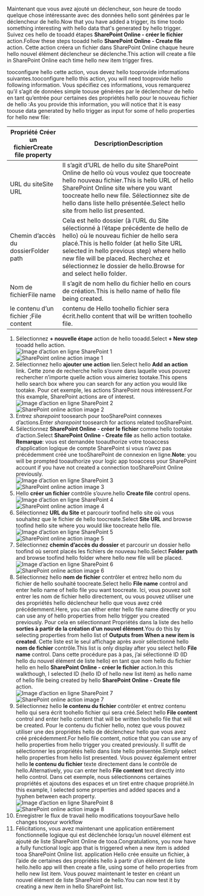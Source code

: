 <span data-ttu-id="b38fc-101">Maintenant que vous avez ajouté un déclencheur, son heure de toodo quelque chose intéressante avec des données hello sont générées par le déclencheur de hello.</span><span class="sxs-lookup"><span data-stu-id="b38fc-101">Now that you have added a trigger, its time toodo something interesting with hello data that's generated by hello trigger.</span></span> <span data-ttu-id="b38fc-102">Suivez ces hello de tooadd étapes **SharePoint Online - créer le fichier** action.</span><span class="sxs-lookup"><span data-stu-id="b38fc-102">Follow these steps tooadd hello **SharePoint Online - Create file** action.</span></span> <span data-ttu-id="b38fc-103">Cette action créera un fichier dans SharePoint Online chaque heure hello nouvel élément déclencheur se déclenche.</span><span class="sxs-lookup"><span data-stu-id="b38fc-103">This action will create a file in SharePoint Online each time hello new item trigger fires.</span></span> 

<span data-ttu-id="b38fc-104">tooconfigure hello cette action, vous devez hello tooprovide informations suivantes.</span><span class="sxs-lookup"><span data-stu-id="b38fc-104">tooconfigure hello this action, you will need tooprovide hello following information.</span></span> <span data-ttu-id="b38fc-105">Vous spécifiez ces informations, vous remarquerez qu’il s’agit de données simple toouse générées par le déclencheur de hello en tant qu’entrée pour certaines des propriétés hello pour le nouveau fichier de hello :</span><span class="sxs-lookup"><span data-stu-id="b38fc-105">As you provide this information, you will notice that it is easy toouse data generated by hello trigger as input for some of hello properties for hello new file:</span></span>

| <span data-ttu-id="b38fc-106">Propriété Créer un fichier</span><span class="sxs-lookup"><span data-stu-id="b38fc-106">Create file property</span></span> | <span data-ttu-id="b38fc-107">Description</span><span class="sxs-lookup"><span data-stu-id="b38fc-107">Description</span></span> |
| --- | --- |
| <span data-ttu-id="b38fc-108">URL du site</span><span class="sxs-lookup"><span data-stu-id="b38fc-108">Site URL</span></span> |<span data-ttu-id="b38fc-109">Il s’agit d’URL de hello du site SharePoint Online de hello où vous voulez que toocreate hello nouveau fichier.</span><span class="sxs-lookup"><span data-stu-id="b38fc-109">This is hello URL of hello SharePoint Online site where you want toocreate hello new file.</span></span> <span data-ttu-id="b38fc-110">Sélectionnez site de hello dans liste hello présentée.</span><span class="sxs-lookup"><span data-stu-id="b38fc-110">Select hello site from hello list presented.</span></span> |
| <span data-ttu-id="b38fc-111">Chemin d’accès du dossier</span><span class="sxs-lookup"><span data-stu-id="b38fc-111">Folder path</span></span> |<span data-ttu-id="b38fc-112">Cela est hello dossier (à l’URL du Site sélectionné à l’étape précédente de hello de hello) où le nouveau fichier de hello sera placé.</span><span class="sxs-lookup"><span data-stu-id="b38fc-112">This is hello folder (at hello Site URL selected in hello previous step) where hello new file will be placed.</span></span> <span data-ttu-id="b38fc-113">Recherchez et sélectionnez le dossier de hello.</span><span class="sxs-lookup"><span data-stu-id="b38fc-113">Browse for and select hello folder.</span></span> |
| <span data-ttu-id="b38fc-114">Nom de fichier</span><span class="sxs-lookup"><span data-stu-id="b38fc-114">File name</span></span> |<span data-ttu-id="b38fc-115">Il s’agit de nom hello du fichier hello en cours de création.</span><span class="sxs-lookup"><span data-stu-id="b38fc-115">This is hello name of hello file being created.</span></span> |
| <span data-ttu-id="b38fc-116">le contenu d’un fichier ;</span><span class="sxs-lookup"><span data-stu-id="b38fc-116">File content</span></span> |<span data-ttu-id="b38fc-117">contenu de Hello toohello fichier sera écrit.</span><span class="sxs-lookup"><span data-stu-id="b38fc-117">hello content that will be written toohello file.</span></span> |

1. <span data-ttu-id="b38fc-118">Sélectionnez **+ nouvelle étape** action de hello tooadd.</span><span class="sxs-lookup"><span data-stu-id="b38fc-118">Select **+ New step** tooadd hello action.</span></span>  
   <span data-ttu-id="b38fc-119">![Image d’action en ligne SharePoint 1](./media/connectors-create-api-sharepointonline/action-1.png)</span><span class="sxs-lookup"><span data-stu-id="b38fc-119">![SharePoint online action image 1](./media/connectors-create-api-sharepointonline/action-1.png)</span></span>  
2. <span data-ttu-id="b38fc-120">Sélectionnez hello **ajouter une action** lien.</span><span class="sxs-lookup"><span data-stu-id="b38fc-120">Select hello **Add an action** link.</span></span> <span data-ttu-id="b38fc-121">Cette zone de recherche hello s’ouvre dans laquelle vous pouvez rechercher n’importe quelle action vous aimeriez tootake.</span><span class="sxs-lookup"><span data-stu-id="b38fc-121">This opens hello search box where you can search for any action you would like tootake.</span></span> <span data-ttu-id="b38fc-122">Pour cet exemple, les actions SharePoint nous intéressent.</span><span class="sxs-lookup"><span data-stu-id="b38fc-122">For this example, SharePoint actions are of interest.</span></span>    
   <span data-ttu-id="b38fc-123">![Image d’action en ligne SharePoint 2](./media/connectors-create-api-sharepointonline/action-2.png)</span><span class="sxs-lookup"><span data-stu-id="b38fc-123">![SharePoint online action image 2](./media/connectors-create-api-sharepointonline/action-2.png)</span></span>    
3. <span data-ttu-id="b38fc-124">Entrez *sharepoint* toosearch pour tooSharePoint connexes d’actions.</span><span class="sxs-lookup"><span data-stu-id="b38fc-124">Enter *sharepoint* toosearch for actions related tooSharePoint.</span></span>
4. <span data-ttu-id="b38fc-125">Sélectionnez **SharePoint Online - créer le fichier** comme hello tootake d’action.</span><span class="sxs-lookup"><span data-stu-id="b38fc-125">Select **SharePoint Online - Create file** as hello action tootake.</span></span>   <span data-ttu-id="b38fc-126">**Remarque**: vous est demandée tooauthorize votre tooaccess d’application logique de compte SharePoint si vous n’avez pas précédemment créé une tooSharePoint de connexion en ligne.</span><span class="sxs-lookup"><span data-stu-id="b38fc-126">**Note**: you will be prompted tooauthorize your logic app tooaccess your SharePoint account if you have not created a connection tooSharePoint Online previously.</span></span>    
   <span data-ttu-id="b38fc-127">![Image d’action en ligne SharePoint 3](./media/connectors-create-api-sharepointonline/action-3.png)</span><span class="sxs-lookup"><span data-stu-id="b38fc-127">![SharePoint online action image 3](./media/connectors-create-api-sharepointonline/action-3.png)</span></span>    
5. <span data-ttu-id="b38fc-128">Hello **créer un fichier** contrôle s’ouvre.</span><span class="sxs-lookup"><span data-stu-id="b38fc-128">hello **Create file** control opens.</span></span>   
   <span data-ttu-id="b38fc-129">![Image d’action en ligne SharePoint 4](./media/connectors-create-api-sharepointonline/action-4.png)</span><span class="sxs-lookup"><span data-stu-id="b38fc-129">![SharePoint online action image 4](./media/connectors-create-api-sharepointonline/action-4.png)</span></span>     
6. <span data-ttu-id="b38fc-130">Sélectionnez **URL du Site** et parcourir toofind hello site où vous souhaitez que le fichier de hello toocreate.</span><span class="sxs-lookup"><span data-stu-id="b38fc-130">Select **Site URL** and browse toofind hello site where you would like toocreate hello file.</span></span>     
   <span data-ttu-id="b38fc-131">![Image d’action en ligne SharePoint 5](./media/connectors-create-api-sharepointonline/action-5.png)</span><span class="sxs-lookup"><span data-stu-id="b38fc-131">![SharePoint online action image 5](./media/connectors-create-api-sharepointonline/action-5.png)</span></span>  
7. <span data-ttu-id="b38fc-132">Sélectionnez **chemin d’accès du dossier** et parcourir un dossier hello toofind où seront placés les fichiers de nouveau hello.</span><span class="sxs-lookup"><span data-stu-id="b38fc-132">Select **Folder path** and browse toofind hello folder where hello new file will be placed.</span></span>  
   <span data-ttu-id="b38fc-133">![Image d’action en ligne SharePoint 6](./media/connectors-create-api-sharepointonline/action-6.png)</span><span class="sxs-lookup"><span data-stu-id="b38fc-133">![SharePoint online action image 6](./media/connectors-create-api-sharepointonline/action-6.png)</span></span>  
8. <span data-ttu-id="b38fc-134">Sélectionnez hello **nom de fichier** contrôler et entrez hello nom du fichier de hello souhaité toocreate.</span><span class="sxs-lookup"><span data-stu-id="b38fc-134">Select hello **File name** control and enter hello name of hello file you want toocreate.</span></span> <span data-ttu-id="b38fc-135">Ici, vous pouvez soit entrer les nom de fichier hello directement, ou vous pouvez utiliser une des propriétés hello déclencheur hello que vous avez créé précédemment.</span><span class="sxs-lookup"><span data-stu-id="b38fc-135">Here, you can either enter hello file name directly or you can use any of hello properties from hello trigger you created previously.</span></span> <span data-ttu-id="b38fc-136">Pour cela en sélectionnant Propriétés dans la liste des hello **sorties à partir de la création d’un nouvel élément**.</span><span class="sxs-lookup"><span data-stu-id="b38fc-136">You do this by selecting properties from hello list of **Outputs from When a new item is created**.</span></span> <span data-ttu-id="b38fc-137">Cette liste est le seul affichage après avoir sélectionné hello **nom de fichier** contrôle.</span><span class="sxs-lookup"><span data-stu-id="b38fc-137">This list is only display after you select hello **File name** control.</span></span> <span data-ttu-id="b38fc-138">Dans cette procédure pas à pas, j’ai sélectionné ID (ID hello du nouvel élément de liste hello) en tant que nom hello du fichier hello en hello **SharePoint Online - créer le fichier** action.</span><span class="sxs-lookup"><span data-stu-id="b38fc-138">In this walkthough, I selected ID (hello ID of hello new list item) as hello name of hello file being created by hello **SharePoint Online - Create file** action.</span></span>    
   <span data-ttu-id="b38fc-139">![Image d’action en ligne SharePoint 7](./media/connectors-create-api-sharepointonline/action-7.png)</span><span class="sxs-lookup"><span data-stu-id="b38fc-139">![SharePoint online action image 7](./media/connectors-create-api-sharepointonline/action-7.png)</span></span>  
9. <span data-ttu-id="b38fc-140">Sélectionnez hello **le contenu du fichier** contrôler et entrez contenu hello qui sera écrit toohello fichier qui sera créé.</span><span class="sxs-lookup"><span data-stu-id="b38fc-140">Select hello **File content** control and enter hello content that will be written toohello file that will be created.</span></span> <span data-ttu-id="b38fc-141">Pour le contenu du fichier hello, notez que vous pouvez utiliser une des propriétés hello de déclencheur hello que vous avez créé précédemment.</span><span class="sxs-lookup"><span data-stu-id="b38fc-141">For hello file content, notice that you can use any of hello properties from hello trigger you created previously.</span></span> <span data-ttu-id="b38fc-142">Il suffit de sélectionner les propriétés hello dans liste hello présentée.</span><span class="sxs-lookup"><span data-stu-id="b38fc-142">Simply select hello properties from hello list presented.</span></span> <span data-ttu-id="b38fc-143">Vous pouvez également entrer hello **le contenu du fichier** texte directement dans le contrôle de hello.</span><span class="sxs-lookup"><span data-stu-id="b38fc-143">Alternatively, you can enter hello **File content** text directly into hello control.</span></span> <span data-ttu-id="b38fc-144">Dans cet exemple, nous sélectionnons certaines propriétés et ajoutons des espaces et un tiret entre chaque propriété.</span><span class="sxs-lookup"><span data-stu-id="b38fc-144">In this example, I selected some properties and added spaces and a hyphen between each property.</span></span>        
   <span data-ttu-id="b38fc-145">![Image d’action en ligne SharePoint 8](./media/connectors-create-api-sharepointonline/action-8.png)</span><span class="sxs-lookup"><span data-stu-id="b38fc-145">![SharePoint online action image 8](./media/connectors-create-api-sharepointonline/action-8.png)</span></span>  
10. <span data-ttu-id="b38fc-146">Enregistrer le flux de travail hello modifications tooyour</span><span class="sxs-lookup"><span data-stu-id="b38fc-146">Save hello changes tooyour workflow</span></span>  
11. <span data-ttu-id="b38fc-147">Félicitations, vous avez maintenant une application entièrement fonctionnelle logique qui est déclenchée lorsqu’un nouvel élément est ajouté de liste SharePoint Online de tooa.</span><span class="sxs-lookup"><span data-stu-id="b38fc-147">Congratulations, you now have a fully functional logic app that is triggered when a new item is added tooa SharePoint Online list.</span></span> <span data-ttu-id="b38fc-148">application Hello crée ensuite un fichier, à l’aide de certaines des propriétés hello à partir d’un élément de liste hello.</span><span class="sxs-lookup"><span data-stu-id="b38fc-148">hello app will then create a file, using some of hello properties from hello new list item.</span></span>  <span data-ttu-id="b38fc-149">Vous pouvez maintenant le tester en créant un nouvel élément de liste SharePoint de hello.</span><span class="sxs-lookup"><span data-stu-id="b38fc-149">You can now test it by creating a new item in hello SharePoint list.</span></span> 


